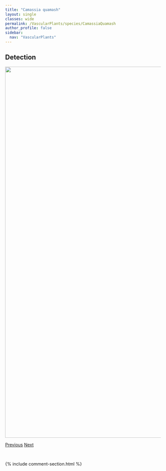 ```yaml
---
title: "Camassia quamash"
layout: single
classes: wide
permalink: /VascularPlants/species/CamassiaQuamash
author_profile: false
sidebar:
  nav: "VascularPlants"
---
```


<h2>Detection</h2>

<a href="https://drive.google.com/uc?export=view&id=1qJItlBk1tfrwmAzz9ob6KJ9tcRwmutcP">
<img src="https://drive.google.com/uc?export=view&id=1qJItlBk1tfrwmAzz9ob6KJ9tcRwmutcP" height = "1200" width = "800">
</a>


<a href="/DevelopmentWebsite/VascularPlants/species/CalypsoBulbosa" class="pagination--pager" title="Calypso bulbosa">Previous</a> <a href="/DevelopmentWebsite/VascularPlants/species/CamelinaMicrocarpa" class="pagination--pager" title="Camelina microcarpa">Next</a>

<p>&nbsp;</p>

{% include comment-section.html %}
